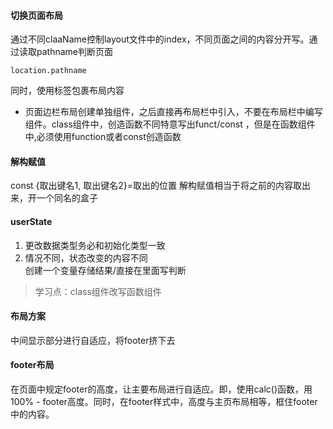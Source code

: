 #### 切换页面布局  
通过不同claaName控制layout文件中的index，不同页面之间的内容分开写。通过读取pathname判断页面
```
location.pathname
```  
同时，使用<Layout>标签包裹布局内容
* 页面边栏布局创建单独组件，之后直接再布局栏中引入，不要在布局栏中编写组件。class组件中，创造函数不同特意写出funct/const ，但是在函数组件中,必须使用function或者const创造函数

#### 解构赋值 

const {取出键名1, 取出键名2}=取出的位置
解构赋值相当于将之前的内容取出来，开一个同名的盒子

#### userState  
1. 更改数据类型务必和初始化类型一致
2. 情况不同，状态改变的内容不同  
   创建一个变量存储结果/直接在里面写判断
> 学习点：class组件改写函数组件 

#### 布局方案  
中间显示部分进行自适应，将footer挤下去

#### footer布局
在页面中规定footer的高度，让主要布局进行自适应。即，使用calc()函数，用100% - footer高度。同时，在footer样式中，高度与主页布局相等，框住footer中的内容。